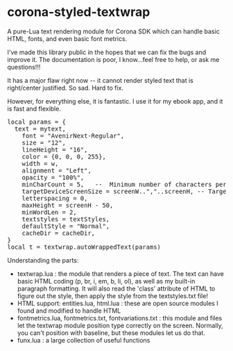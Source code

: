 corona-styled-textwrap
======================

A pure-Lua text rendering module for Corona SDK which can handle basic HTML, fonts, and even basic font metrics.

I've made this library public in the hopes that we can fix the bugs and improve it. The documentation is poor, I know...feel free to help, or ask me questions!!!

It has a major flaw right now -- it cannot render styled text that is right/center justified. So sad. Hard to fix.

However, for everything else, it is fantastic. I use it for my ebook app, and it is fast and flexible.

<pre>
local params = {
  text = mytext,
	font = "AvenirNext-Regular",
	size = "12",
	lineHeight = "16",
	color = {0, 0, 0, 255},
	width = w,
	alignment = "Left",
	opacity = "100%",
	minCharCount = 5,	-- 	Minimum number of characters per line. Start low.
	targetDeviceScreenSize = screenW..","..screenH,	-- Target screen size, may be different from current screen size
	letterspacing = 0,
	maxHeight = screenH - 50,
	minWordLen = 2,
	textstyles = textStyles,
	defaultStyle = "Normal",
	cacheDir = cacheDir,
}
local t = textwrap.autoWrappedText(params)
</pre>

Understanding the parts:
- textwrap.lua : the module that renders a piece of text. The text can have basic HTML coding (p, br, i, em, b, li, ol), as well as my built-in paragraph formatting. It will also read the 'class' attribute of HTML to figure out the style, then apply the style from the textstyles.txt file!
- HTML support: entities.lua, html.lua : these are open source modules I found and modified to handle HTML
- fontmetrics.lua, fontmetrics.txt, fontvariations.txt : this module and files let the textwrap module position type correctly on the screen. Normally, you can't position with baseline, but these modules let us do that.
- funx.lua : a large collection of useful functions
